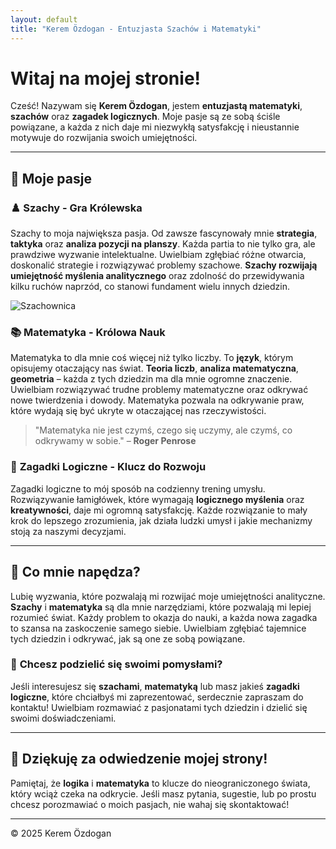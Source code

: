 ```yaml
---
layout: default
title: "Kerem Özdogan - Entuzjasta Szachów i Matematyki"
---
```


# Witaj na mojej stronie!

Cześć! Nazywam się **Kerem Özdogan**, jestem **entuzjastą matematyki**, **szachów** oraz **zagadek logicznych**. Moje pasje są ze sobą ściśle powiązane, a każda z nich daje mi niezwykłą satysfakcję i nieustannie motywuje do rozwijania swoich umiejętności.

---

## 🎯 Moje pasje

### ♟️ **Szachy - Gra Królewska**

Szachy to moja największa pasja. Od zawsze fascynowały mnie **strategia**, **taktyka** oraz **analiza pozycji na planszy**. Każda partia to nie tylko gra, ale prawdziwe wyzwanie intelektualne. Uwielbiam zgłębiać różne otwarcia, doskonalić strategie i rozwiązywać problemy szachowe. **Szachy rozwijają umiejętność myślenia analitycznego** oraz zdolność do przewidywania kilku ruchów naprzód, co stanowi fundament wielu innych dziedzin.

![Szachownica](https://upload.wikimedia.org/wikipedia/commons/9/92/Chessboard480.svg)

### 📚 **Matematyka - Królowa Nauk**

Matematyka to dla mnie coś więcej niż tylko liczby. To **język**, którym opisujemy otaczający nas świat. **Teoria liczb**, **analiza matematyczna**, **geometria** – każda z tych dziedzin ma dla mnie ogromne znaczenie. Uwielbiam rozwiązywać trudne problemy matematyczne oraz odkrywać nowe twierdzenia i dowody. Matematyka pozwala na odkrywanie praw, które wydają się być ukryte w otaczającej nas rzeczywistości.

> "Matematyka nie jest czymś, czego się uczymy, ale czymś, co odkrywamy w sobie." – **Roger Penrose**

### 🔐 **Zagadki Logiczne - Klucz do Rozwoju**

Zagadki logiczne to mój sposób na codzienny trening umysłu. Rozwiązywanie łamigłówek, które wymagają **logicznego myślenia** oraz **kreatywności**, daje mi ogromną satysfakcję. Każde rozwiązanie to mały krok do lepszego zrozumienia, jak działa ludzki umysł i jakie mechanizmy stoją za naszymi decyzjami.

---

## 🧠 **Co mnie napędza?**

Lubię wyzwania, które pozwalają mi rozwijać moje umiejętności analityczne. **Szachy** i **matematyka** są dla mnie narzędziami, które pozwalają mi lepiej rozumieć świat. Każdy problem to okazja do nauki, a każda nowa zagadka to szansa na zaskoczenie samego siebie. Uwielbiam zgłębiać tajemnice tych dziedzin i odkrywać, jak są one ze sobą powiązane.

### 🔄 **Chcesz podzielić się swoimi pomysłami?**

Jeśli interesujesz się **szachami**, **matematyką** lub masz jakieś **zagadki logiczne**, które chciałbyś mi zaprezentować, serdecznie zapraszam do kontaktu! Uwielbiam rozmawiać z pasjonatami tych dziedzin i dzielić się swoimi doświadczeniami.

---

## 🌟 **Dziękuję za odwiedzenie mojej strony!**

Pamiętaj, że **logika** i **matematyka** to klucze do nieograniczonego świata, który wciąż czeka na odkrycie. Jeśli masz pytania, sugestie, lub po prostu chcesz porozmawiać o moich pasjach, nie wahaj się skontaktować!

---

<footer>
  &copy; 2025 Kerem Özdogan
</footer>
